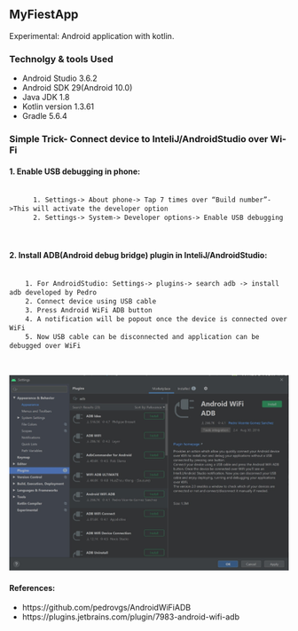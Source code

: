 <h2>MyFiestApp</h2>
Experimental: Android application with kotlin.

<h3>Technolgy & tools Used</h3>
	<ul>
		<li>Android Studio 3.6.2</li>
		<li>Android SDK 29(Android 10.0)</li>
		<li>Java JDK 1.8</li>
  		<li>Kotlin version 1.3.61</li>
		<li>Gradle 5.6.4</li>
	</ul>
	
<h3>Simple Trick- Connect device to InteliJ/AndroidStudio over Wi-Fi</h3>
  <h4>1. Enable USB debugging in phone: </h4>
  <pre>
    <code>
      1. Settings-> About phone-> Tap 7 times over “Build number”->This will activate the developer option
      2. Settings-> System-> Developer options-> Enable USB debugging
    </code>
  </pre>
  <h4>2. Install ADB(Android debug bridge) plugin in InteliJ/AndroidStudio: </h4>
    <pre>
    <code>
	1. For AndroidStudio: Settings-> plugins-> search adb -> install adb developed by Pedro
	2. Connect device using USB cable
	3. Press Android WiFi ADB button
	4. A notification will be popout once the device is connected over WiFi
	5. Now USB cable can be disconnected and application can be debugged over WiFi
    </code>
  </pre>
  <img src="image/ADB.jpg">
  <h4>References: </h4>
  <ul>
	<li>https://github.com/pedrovgs/AndroidWiFiADB</li>
	<li>https://plugins.jetbrains.com/plugin/7983-android-wifi-adb</li>
  </ul>




